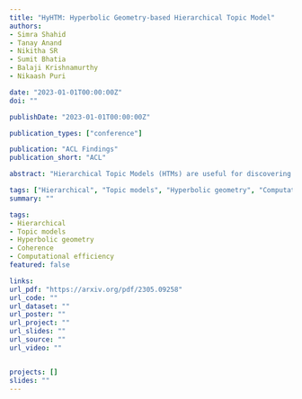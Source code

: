 ```yaml
---
title: "HyHTM: Hyperbolic Geometry-based Hierarchical Topic Model"
authors:
- Simra Shahid
- Tanay Anand
- Nikitha SR
- Sumit Bhatia
- Balaji Krishnamurthy
- Nikaash Puri

date: "2023-01-01T00:00:00Z"
doi: ""

publishDate: "2023-01-01T00:00:00Z"

publication_types: ["conference"]

publication: "ACL Findings"
publication_short: "ACL"

abstract: "Hierarchical Topic Models (HTMs) are useful for discovering topic hierarchies in a collection of documents. However, traditional HTMs often produce hierarchies where lower-level topics are unrelated and not specific enough to their higher-level topics. Additionally, these methods can be computationally expensive. We present HyHTM - a Hyperbolic geometry-based Hierarchical Topic Model - that addresses these limitations by incorporating hierarchical information from hyperbolic geometry to explicitly model hierarchies in topic models. Experimental results with four baselines show that HyHTM can better attend to parent-child relationships among topics. HyHTM produces coherent topic hierarchies that specialize in granularity from generic higher-level topics to specific lower-level topics. Further, our model is significantly faster and leaves a much smaller memory footprint than our best-performing baseline. We have made the source code for our algorithm publicly accessible."

tags: ["Hierarchical", "Topic models", "Hyperbolic geometry", "Computational efficiency", "Coherent hierarchies"]
summary: ""

tags:
- Hierarchical
- Topic models
- Hyperbolic geometry
- Coherence
- Computational efficiency
featured: false

links:
url_pdf: "https://arxiv.org/pdf/2305.09258"
url_code: ""
url_dataset: ""
url_poster: ""
url_project: ""
url_slides: ""
url_source: ""
url_video: ""


projects: []
slides: ""
---
```

